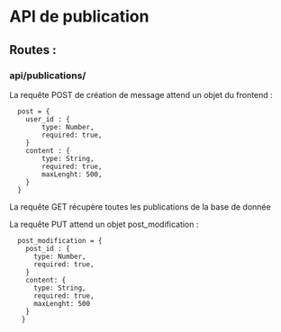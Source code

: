 # API de publication

## Routes : 

### api/publications/

La requête POST de création de message attend un objet du frontend :

```
  post = {
    user_id : {
        type: Number,
        required: true,
    }
    content : {
        type: String,
        required: true,
        maxLenght: 500,
    }
  }
```
La requête GET récupère toutes les publications de la base de donnée

La requête PUT attend un objet post_modification :

```
  post_modification = {
    post_id : {
      type: Number,
      required: true,
    }
    content: {
      type: String,
      required: true,
      maxLenght: 500
    }
   }
```
      
